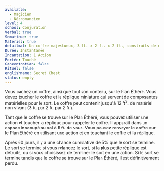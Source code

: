 ```yaml
---
available:
  - Magicien
  - Nécromancien
level: 4
school: Conjuration
Verbal: true
Somatique: true
Matériel: true
detailmat: Un coffre majestueux, 3 ft. x 2 ft. x 2 ft., construits de matériaux rares valant au moins 5000 PO, et une Très Petite réplique faite des mêmes matériaux valant au moins 50 PO
Durée: Instantanée
Incantation: 1 Action
Portée: Touché
Concentration: false
Rituel: false
englishname: Secret Chest
status: empty
---
```

Vous cachez un coffre, ainsi que tout son contenu, sur le Plan Éthéré. Vous devez toucher le coffre et la réplique miniature qui servent de composantes matérielles pour le sort. Le coffre peut contenir jusqu'à 12 ft$^3$. de matériel non vivant (3 ft. par 2 ft. par 2 ft.).

Tant que le coffre se trouve sur le Plan Éthéré, vous pouvez utiliser une action et toucher la réplique pour rappeler le coffre. Il apparaît dans un espace inoccupé au sol à 5 ft. de vous. Vous pouvez renvoyer le coffre sur le Plan Éthéré en utilisant une action et en touchant le coffre et la réplique.

Après 60 jours, il y a une chance cumulative de 5% que le sort se termine. Le sort se termine si vous relancez le sort, si la plus petite réplique est détruite, ou si vous choisissez de terminer le sort en une action. Si le sort se termine tandis que le coffre se trouve sur le Plan Éthéré, il est définitivement perdu.
